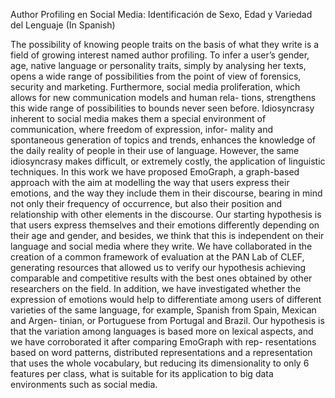 Author Profiling en Social Media: Identificación de Sexo, Edad y Variedad del Lenguaje (In Spanish)

The possibility of knowing people traits on the basis of what they write is a field of growing interest
named author profiling. To infer a user’s gender, age, native language or personality traits, simply by
analysing her texts, opens a wide range of possibilities from the point of view of forensics, security and
marketing.
Furthermore, social media proliferation, which allows for new communication models and human rela-
tions, strengthens this wide range of possibilities to bounds never seen before. Idiosyncrasy inherent to
social media makes them a special environment of communication, where freedom of expression, infor-
mality and spontaneous generation of topics and trends, enhances the knowledge of the daily reality of
people in their use of language. However, the same idiosyncrasy makes difficult, or extremely costly, the
application of linguistic techniques.
In this work we have proposed EmoGraph, a graph-based approach with the aim at modelling the way
that users express their emotions, and the way they include them in their discourse, bearing in mind
not only their frequency of occurrence, but also their position and relationship with other elements in
the discourse. Our starting hypothesis is that users express themselves and their emotions differently
depending on their age and gender, and besides, we think that this is independent on their language
and social media where they write. We have collaborated in the creation of a common framework of
evaluation at the PAN Lab of CLEF, generating resources that allowed us to verify our hypothesis
achieving comparable and competitive results with the best ones obtained by other researchers on the
field.
In addition, we have investigated whether the expression of emotions would help to differentiate among
users of different varieties of the same language, for example, Spanish from Spain, Mexican and Argen-
tinian, or Portuguese from Portugal and Brazil. Our hypothesis is that the variation among languages
is based more on lexical aspects, and we have corroborated it after comparing EmoGraph with rep-
resentations based on word patterns, distributed representations and a representation that uses the
whole vocabulary, but reducing its dimensionality to only 6 features per class, what is suitable for its
application to big data environments such as social media.
